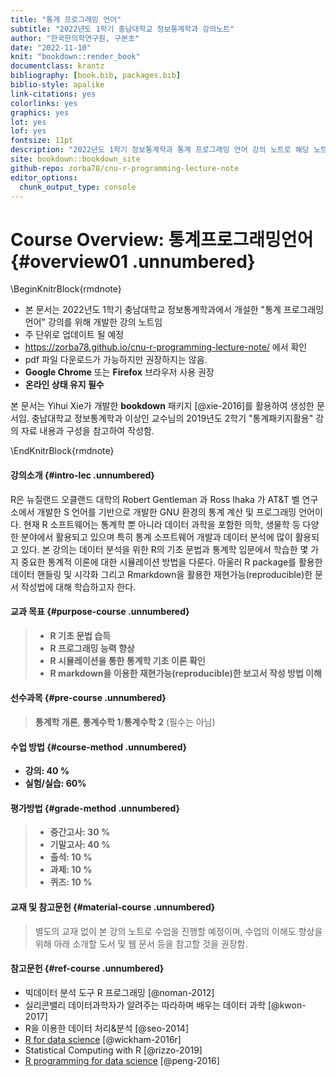 ```yaml
---
title: "통계 프로그래밍 언어"
subtitle: "2022년도 1학기 충남대학교 정보통계학과 강의노트"
author: "한국한의학연구원, 구본초"
date: "2022-11-10"
knit: "bookdown::render_book"
documentclass: krantz
bibliography: [book.bib, packages.bib]
biblio-style: apalike
link-citations: yes
colorlinks: yes
graphics: yes
lot: yes
lof: yes
fontsize: 11pt
description: "2022년도 1학기 정보통계학과 통계 프로그래밍 언어 강의 노트로 해당 노트: https://zorba78.github.io/cnu-r-programming-lecture-note/"
site: bookdown::bookdown_site
github-repo: zorba78/cnu-r-programming-lecture-note
editor_options: 
  chunk_output_type: console
---
```




# Course Overview: 통계프로그래밍언어 {#overview01 .unnumbered}

\BeginKnitrBlock{rmdnote}<div class="rmdnote">
- 본 문서는 2022년도 1학기 충남대학교 정보통계학과에서 개설한 "통계 프로그래밍 언어" 강의를 위해 개발한 강의 노트임 
- 주 단위로 업데이트 될 예정 
- https://zorba78.github.io/cnu-r-programming-lecture-note/ 에서 확인
- pdf 파일 다운로드가 가능하지만 권장하지는 않음.
- **Google Chrome** 또는 **Firefox** 브라우저 사용 권장
- **온라인 상태 유지 필수**


본 문서는 Yihui Xie가 개발한 **bookdown** 패키지 [@xie-2016]를 활용하여 생성한 문서임. 충남대학교 정보통계학과 이상인 교수님의 2019년도 2학기 "통계패키지활용" 
강의 자료 내용과 구성을 참고하여 작성함. 

</div>\EndKnitrBlock{rmdnote}

#### 강의소개 {#intro-lec .unnumbered}

R은 뉴질랜드 오클랜드 대학의 Robert Gentleman 과 Ross Ihaka 가 AT&T 벨 연구소에서 개발한 S 언어를 기반으로 개발한 GNU 환경의 통계 계산 및 프로그래밍 언어이다. 현재 R 소프트웨어는 통계학 뿐 아니라 데이터 과학을 포함한 의학, 생물학 등 다양한 분야에서 활용되고 있으며 특히 통계 소프트웨어 개발과 데이터 분석에 많이 활용되고 있다. 본 강의는 데이터 분석을 위한 R의 기초 문법과 통계학 입문에서 학습한 몇 가지 중요한 통계적 이론에 대한 시뮬레이션 방법을 다룬다. 아울러 R package를 활용한 데이터 핸들링 및 시각화 그리고 Rmarkdown을 활용한 재현가능(reproducible)한 문서 작성법에 대해 학습하고자 한다.

#### 교과 목표 {#purpose-course .unnumbered}

> -   **R 기초 문법 습득**
> -   **R 프로그래밍 능력 향상**
> -   **R 시뮬레이션을 통한 통계학 기초 이론 확인**
> -   **R markdown을 이용한 재현가능(reproducible)한 보고서 작성 방법 이해**

#### 선수과목 {#pre-course .unnumbered}

> **통계학 개론**, **통계수학 1**/**통계수학 2** (필수는 아님)

#### 수업 방법 {#course-method .unnumbered}

-   **강의: 40 %**
-   **실험/실습: 60%**

#### 평가방법 {#grade-method .unnumbered}

> -   **중간고사: 30 %**
> -   **기말고사: 40 %**
> -   **출석: 10 %**
> -   **과제: 10 %**
> -   **퀴즈: 10 %**

#### 교재 및 참고문헌 {#material-course .unnumbered}

> 별도의 교재 없이 본 강의 노트로 수업을 진행할 예정이며, 수업의 이해도 향상을 위해 아래 소개할 도서 및 웹 문서 등을 참고할 것을 권장함.

#### 참고문헌 {#ref-course .unnumbered}

-   빅데이터 분석 도구 R 프로그래밍 [@noman-2012]
-   실리콘밸리 데이터과학자가 알려주는 따라하며 배우는 데이터 과학 [@kwon-2017]
-   R을 이용한 데이터 처리&분석 [@seo-2014]
-   [R for data science](https://r4ds.had.co.nz/) [@wickham-2016r]
-   Statistical Computing with R [@rizzo-2019]
-   [R programming for data science](https://bookdown.org/rdpeng/rprogdatascience/) [@peng-2016]
